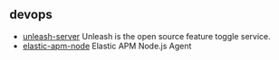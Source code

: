 ## devops

- [unleash-server](https://github.com/Unleash/unleash) Unleash is the open source feature toggle service.
- [elastic-apm-node](https://github.com/elastic/apm-agent-nodejs) Elastic APM Node.js Agent
